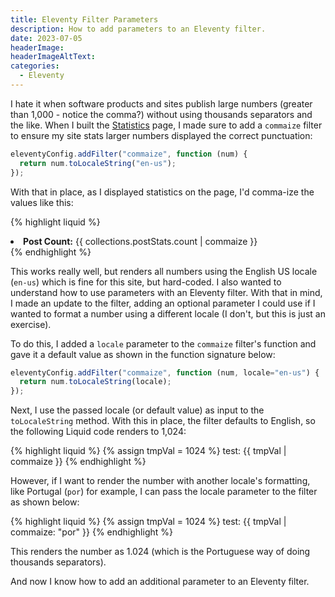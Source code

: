 ```yaml
---
title: Eleventy Filter Parameters
description: How to add parameters to an Eleventy filter.
date: 2023-07-05
headerImage: 
headerImageAltText: 
categories:
  - Eleventy
---
```


I hate it when software products and sites publish large numbers (greater than 1,000 - notice the comma?) without using thousands separators and the like. When I built the [Statistics](/statistics/) page, I made sure to add a `commaize` filter to ensure my site stats larger numbers displayed the correct punctuation:

```js
eleventyConfig.addFilter("commaize", function (num) {
  return num.toLocaleString("en-us");
});
```

With that in place, as I displayed statistics on the page, I'd comma-ize the values like this:

{% highlight liquid %}
<li>
  <strong>Post Count:</strong>
  {{ collections.postStats.count | commaize }}
</li>
{% endhighlight %}

This works really well, but renders all numbers using the English US locale (`en-us`) which is fine for this site, but hard-coded. I also wanted to understand how to use parameters with an Eleventy filter. With that in mind, I made an update to the filter, adding an optional parameter I could use if I wanted to format a number using a different locale (I don't, but this is just an exercise).

To do this, I added a `locale` parameter to the `commaize` filter's function and gave it a default value as shown in the function signature below:

```js
eleventyConfig.addFilter("commaize", function (num, locale="en-us") {
  return num.toLocaleString(locale);
});
```

Next, I use the passed locale (or default value) as input to the `toLocaleString` method. With this in place, the filter defaults to English, so the following Liquid code renders to 1,024:

{% highlight liquid %}
{% assign tmpVal = 1024 %}
test: {{ tmpVal | commaize }}
{% endhighlight %}

However, if I want to render the number with another locale's formatting, like Portugal (`por`) for example, I can pass the locale parameter to the filter as shown below:

{% highlight liquid %}
{% assign tmpVal = 1024 %}
test: {{ tmpVal | commaize: "por" }}
{% endhighlight %}

This renders the number as 1.024 (which is the Portuguese way of doing thousands separators).

And now I know how to add an additional parameter to an Eleventy filter.